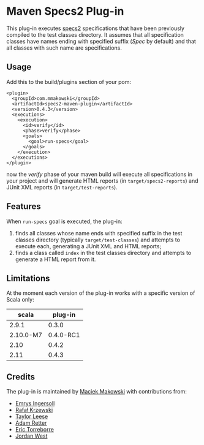 Maven Specs2 Plug-in
====================

This plug-in executes [specs2](http://etorreborre.github.com/specs2/) specifications that have been previously 
compiled to the test classes directory. It assumes that all specification classes have names ending with specified
suffix (_Spec_ by default) and that all classes with such name are specifications.

Usage
-----

Add this to the build/plugins section of your pom:

    <plugin>
      <groupId>com.mmakowski</groupId>
      <artifactId>specs2-maven-plugin</artifactId>
      <version>0.4.3</version>
      <executions>
        <execution>
          <id>verify</id>
          <phase>verify</phase>
          <goals>
            <goal>run-specs</goal>
          </goals>
        </execution>
      </executions>
    </plugin>

now the _verify_ phase of your maven build will execute all specifications in your project and will generate HTML 
reports (in `target/specs2-reports`) and JUnit XML reports (in `target/test-reports`).

Features
--------

When `run-specs` goal is executed, the plug-in:
  
  1. finds all classes whose name ends with specified suffix in the test classes directory (typically `target/test-classes`) 
     and attempts to execute each, generating a JUnit XML and HTML reports;
  2. finds a class called `index` in the test classes directory and attempts to generate a HTML report from it.

Limitations
-----------

At the moment each version of the plug-in works with a specific version of Scala only:

<table>
<thead>
  <tr><th>scala    </th><th>plug-in  </th></tr>
</thead>
<tbody>
  <tr><td>2.9.1    </td><td>0.3.0    </td></tr>
  <tr><td>2.10.0-M7</td><td>0.4.0-RC1</td></tr>
  <tr><td>2.10     </td><td>0.4.2    </td></tr>
  <tr><td>2.11	   </td><td>0.4.3    </td></tr>
</tbody>
</table>

Credits
-------

The plug-in is maintained by [Maciek Makowski](https://github.com/mmakowski) with contributions from:

* [Emrys Ingersoll](https://github.com/wemrysi)
* [Rafał Krzewski](https://github.com/rkrzewski)
* [Taylor Leese](https://github.com/taylorleese)
* [Adam Retter](https://github.com/adamretter)
* [Eric Torreborre](https://github.com/etorreborre)
* [Jordan West](https://github.com/jrwest)

